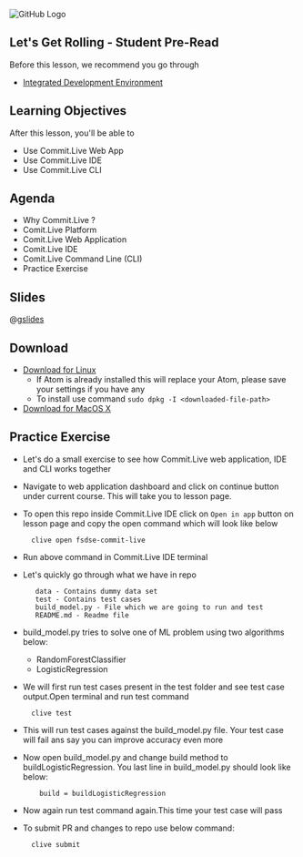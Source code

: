 ![GitHub Logo](https://s3.ap-south-1.amazonaws.com/greyatom-social/logo.png)

## Let's Get Rolling - Student Pre-Read
Before this lesson, we recommend you go through
* [Integrated Development Environment](https://en.wikipedia.org/wiki/Integrated_development_environment)

## Learning Objectives

After this lesson, you'll be able to
* Use Commit.Live Web App
* Use Commit.Live IDE
* Use Commit.Live CLI

## Agenda

* Why Commit.Live ?
* Comit.Live Platform
* Comit.Live Web Application
* Comit.Live IDE 
* Comit.Live Command Line (CLI) 
* Practice Exercise

## Slides
@[gslides](1gEb00r1CyjxWignP0JC84UArH7qny05p-CQhMdBcu2o)

## Download 
* [Download for Linux](https://s3.ap-south-1.amazonaws.com/commit.live.ide/CommitLive-amd64.deb)
  * If Atom is already installed this will replace your Atom, please save your settings if you have any
  * To install use command `sudo dpkg -I <downloaded-file-path>` 
* [Download for MacOS X](https://s3.ap-south-1.amazonaws.com/commit.live.ide/CommitLive.dmg)

## Practice Exercise

* Let's do a small exercise to see how Commit.Live web application, IDE and CLI works together
* Navigate to web application dashboard and click on continue button under current course. This will take you to lesson page.
* To open this repo inside Commit.Live IDE click on `Open in app` button on lesson page and copy the open command which will look like below 

        clive open fsdse-commit-live
        
* Run above command in Commit.Live IDE terminal
* Let's quickly go through what we have in repo

         data - Contains dummy data set
         test - Contains test cases
         build_model.py - File which we are going to run and test
         README.md - Readme file
         
* build_model.py tries to solve one of ML problem using two algorithms below:
    * RandomForestClassifier
    * LogisticRegression
* We will first run test cases present in the test folder and see test case output.Open terminal and run test command
        
        clive test

* This will run test cases against the build_model.py file. Your test case will fail ans say you can improve accuracy even more
* Now open build_model.py and change build method to buildLogisticRegression. You last line in build_model.py should look like below:

          build = buildLogisticRegression
          
* Now again run test command again.This time your test case will pass
* To submit PR and changes to repo use below command:

        clive submit
